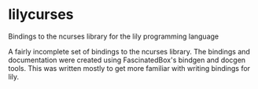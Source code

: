 # lilycurses
Bindings to the ncurses library for the lily programming language

A fairly incomplete set of bindings to the ncurses library. The bindings and documentation
were created using FascinatedBox's bindgen and docgen tools. This was written mostly to get more
familiar with writing bindings for lily.
